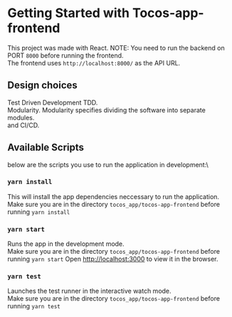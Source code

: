 # Getting Started with Tocos-app-frontend

This project was made with React.
NOTE: You need to run the backend on PORT `8000` before running the frontend.\
The frontend uses `http://localhost:8000/` as the API URL.

## Design choices

Test Driven Development TDD.\
Modularity. Modularity specifies dividing the software into separate modules.\
and CI/CD.

## Available Scripts

below are the scripts you use to run the application in development:\

### `yarn install`

This will install the app dependencies neccessary to run the application.
Make sure you are in the directory `tocos_app/tocos-app-frontend` before running `yarn install`

### `yarn start`

Runs the app in the development mode.\
Make sure you are in the directory `tocos_app/tocos-app-frontend` before running `yarn start`
Open [http://localhost:3000](http://localhost:3000) to view it in the browser.

### `yarn test`

Launches the test runner in the interactive watch mode.\
Make sure you are in the directory `tocos_app/tocos-app-frontend` before running `yarn test`
